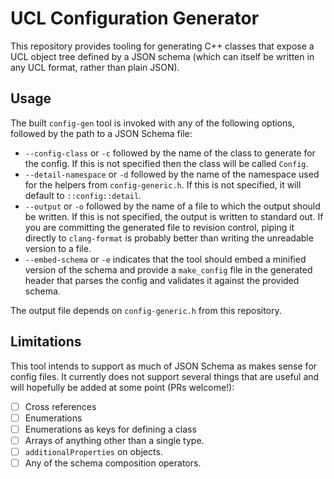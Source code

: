 UCL Configuration Generator
===========================

This repository provides tooling for generating C++ classes that expose a UCL
object tree defined by a JSON schema (which can itself be written in any UCL
format, rather than plain JSON).

Usage
-----

The built `config-gen` tool is invoked with any of the following options, followed by the path to a JSON Schema file:

 - `--config-class` or `-c` followed by the name of the class to generate for the config.
   If this is not specified then the class will be called `Config`.
 - `--detail-namespace` or `-d` followed by the name of the namespace used for the helpers from `config-generic.h`.
   If this is not specified, it will default to `::config::detail`.
 - `--output` or `-o` followed by the name of a file to which the output should be written.
   If this is not specified, the output is written to standard out.
   If you are committing the generated file to revision control, piping it directly to `clang-format` is probably better than writing the unreadable version to a file.
 - `--embed-schema` or `-e` indicates that the tool should embed a minified version of the schema and provide a `make_config` file in the generated header that parses the config and validates it against the provided schema.

The output file depends on `config-generic.h` from this repository.

Limitations
-----------

This tool intends to support as much of JSON Schema as makes sense for config files.
It currently does not support several things that are useful and will hopefully be added at some point (PRs welcome!):

 - [ ] Cross references
 - [ ] Enumerations
 - [ ] Enumerations as keys for defining a class
 - [ ] Arrays of anything other than a single type.
 - [ ] `additionalProperties` on objects.
 - [ ] Any of the schema composition operators.
